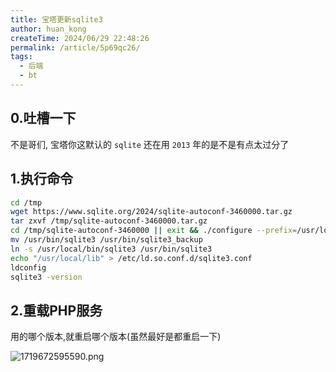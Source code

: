 ```yaml
---
title: 宝塔更新sqlite3
author: huan_kong
createTime: 2024/06/29 22:48:26
permalink: /article/5p69qc26/
tags:
  - 后端
  - bt
---
```


## 0.吐槽一下

不是哥们, 宝塔你这默认的 `sqlite` 还在用 `2013` 年的是不是有点太过分了

## 1.执行命令

~~~ bash
cd /tmp
wget https://www.sqlite.org/2024/sqlite-autoconf-3460000.tar.gz
tar zxvf /tmp/sqlite-autoconf-3460000.tar.gz
cd /tmp/sqlite-autoconf-3460000 || exit && ./configure --prefix=/usr/local && make && make install
mv /usr/bin/sqlite3 /usr/bin/sqlite3_backup
ln -s /usr/local/bin/sqlite3 /usr/bin/sqlite3
echo "/usr/local/lib" > /etc/ld.so.conf.d/sqlite3.conf
ldconfig
sqlite3 -version
~~~

## 2.重载PHP服务

用的哪个版本,就重启哪个版本(虽然最好是都重启一下)

![1719672595590.png](https://img.huankong.top/i/2024/06/29/66801f1476a99.png)
